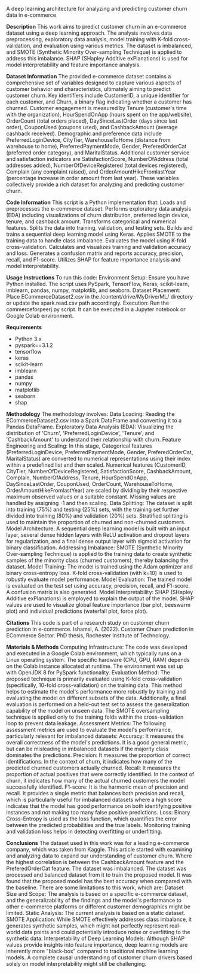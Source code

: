 A deep learning architecture for analyzing and predicting customer churn data in e-commerce

__Description__
This work aims to predict customer churn in an e-commerce dataset using a deep learning approach. The analysis involves data preprocessing, exploratory data analysis, model training with K-fold cross-validation, and evaluation using various metrics. The dataset is imbalanced, and SMOTE (Synthetic Minority Over-sampling Technique) is applied to address this imbalance. SHAP (SHapley Additive exPlanations) is used for model interpretability and feature importance analysis.

__Dataset Information__
The provided e-commerce dataset contains a comprehensive set of variables designed to capture various aspects of customer behavior and characteristics, ultimately aiming to predict customer churn. Key identifiers include CustomerID, a unique identifier for each customer, and Churn, a binary flag indicating whether a customer has churned. Customer engagement is measured by Tenure (customer's time with the organization), HourSpendOnApp (hours spent on the app/website), OrderCount (total orders placed), DaySinceLastOrder (days since last order), CouponUsed (coupons used), and CashbackAmount (average cashback received). Demographic and preference data include PreferredLoginDevice, CityTier, WarehouseToHome (distance from warehouse to home), PreferredPaymentMode, Gender,  PreferedOrderCat (preferred order category), and  MaritalStatus. Additional customer service and satisfaction indicators are SatisfactionScore, NumberOfAddress (total addresses added), NumberOfDeviceRegistered (total devices registered), Complain (any complaint raised), and OrderAmountHikeFromlastYear (percentage increase in order amount from last year). These variables collectively provide a rich dataset for analyzing and predicting customer churn.

__Code Information__
This script is a Python implementation that:
Loads and preprocesses the e-commerce dataset.
Performs exploratory data analysis (EDA) including visualizations of churn distribution, preferred login device, tenure, and cashback amount.
Transforms categorical and numerical features.
Splits the data into training, validation, and testing sets.
Builds and trains a sequential deep learning model using Keras.
Applies SMOTE to the training data to handle class imbalance.
Evaluates the model using K-fold cross-validation.
Calculates and visualizes training and validation accuracy and loss.
Generates a confusion matrix and reports accuracy, precision, recall, and F1-score.
Utilizes SHAP for feature importance analysis and model interpretability.

__Usage Instructions__
To run this code:
Environment Setup: Ensure you have Python installed. The script uses PySpark, TensorFlow, Keras, scikit-learn, imblearn, pandas, numpy, matplotlib, and seaborn.
Dataset Placement: Place ECommerceDataset2.csv in the /content/drive/MyDrive/ML/ directory or update the spark.read.csv path accordingly.
Execution: Run the commerceforpeerj.py script. It can be executed in a Jupyter notebook or Google Colab environment.

__Requirements__
* Python 3.x
* pyspark==3.1.2
* tensorflow
* keras
* scikit-learn
* imblearn
* pandas
* numpy
* matplotlib
* seaborn
* shap

__Methodology__
The methodology involves:
Data Loading: Reading the ECommerceDataset2.csv into a Spark DataFrame and converting it to a Pandas DataFrame.
Exploratory Data Analysis (EDA): Visualizing the distribution of 'Churn', 'PreferredLoginDevice', 'Tenure', and 'CashbackAmount' to understand their relationship with churn.
Feature Engineering and Scaling: In this stage, Categorical features (PreferredLoginDevice, PreferredPaymentMode, Gender, PreferedOrderCat, MaritalStatus) are converted to numerical representations using their index within a predefined list and then scaled. Numerical features (CustomerID, CityTier, NumberOfDeviceRegistered, SatisfactionScore, CashbackAmount, Complain, NumberOfAddress, Tenure, HourSpendOnApp, DaySinceLastOrder, CouponUsed, OrderCount, WarehouseToHome, OrderAmountHikeFromlastYear) are scaled by dividing by their respective maximum observed values or a suitable constant. Missing values are handled by assigning -1 and then scaling.
Data Splitting: The dataset is split into training (75%) and testing (25%) sets, with the training set further divided into training (80%) and validation (20%) sets. Stratified splitting is used to maintain the proportion of churned and non-churned customers.
Model Architecture: A sequential deep learning model is built with an input layer, several dense hidden layers with ReLU activation and dropout layers for regularization, and a final dense output layer with sigmoid activation for binary classification.
Addressing Imbalance: SMOTE (Synthetic Minority Over-sampling Technique) is applied to the training data to create synthetic samples of the minority class (churned customers), thereby balancing the dataset.
Model Training: The model is trained using the Adam optimizer and binary cross-entropy loss. K-fold cross-validation (with k=10) is used to robustly evaluate model performance.
Model Evaluation: The trained model is evaluated on the test set using accuracy, precision, recall, and F1-score. A confusion matrix is also generated.
Model Interpretability: SHAP (SHapley Additive exPlanations) is employed to explain the output of the model. SHAP values are used to visualize global feature importance (bar plot, beeswarm plot) and individual predictions (waterfall plot, force plot).

__Citations__
This code is part of a research study on customer churn prediction in e-commerce.
lshamsi, A. (2022). Customer Churn prediction in ECommerce Sector. PhD thesis, Rochester Institute  of Technology.

__Materials & Methods__
Computing Infrastructure: The code was developed and executed in a Google Colab environment, which typically runs on a Linux operating system. The specific hardware (CPU, GPU, RAM) depends on the Colab instance allocated at runtime. The environment was set up with OpenJDK 8 for PySpark functionality.
Evaluation Method: The proposed technique is primarily evaluated using K-fold cross-validation (specifically, 10-fold cross-validation) on the training data. This method helps to estimate the model's performance more robustly by training and evaluating the model on different subsets of the data. Additionally, a final evaluation is performed on a held-out test set to assess the generalization capability of the model on unseen data. The SMOTE oversampling technique is applied only to the training folds within the cross-validation loop to prevent data leakage.
Assessment Metrics: The following assessment metrics are used to evaluate the model's performance, particularly relevant for imbalanced datasets:
Accuracy: It measures the overall correctness of the model's predictions. It is a good general metric, but can be misleading in imbalanced datasets if the majority class dominates the predictions.
Precision: It measures the proportion of correct identifications. In the context of churn, it indicates how many of the predicted churned customers actually churned.
Recall: It measures the proportion of actual positives that were correctly identified. In the context of churn, it indicates how many of the actual churned customers the model successfully identified.
F1-score: It is the harmonic mean of precision and recall. It provides a single metric that balances both precision and recall, which is particularly useful for imbalanced datasets where a high score indicates that the model has good performance on both identifying positive instances and not making too many false positive predictions.
Loss: Binary Cross-Entropy is used as the loss function, which quantifies the error between the predicted probabilities and the true labels. Monitoring training and validation loss helps in detecting overfitting or underfitting.

__Conclusions__
The dataset used in this work was for a leading e-commerce company, which was taken from Kaggle. This article started with examining and analyzing data to expand our understanding of customer churn. Where the highest correlation is between the CashbackAmount feature and the PreferedOrderCat feature. The dataset was imbalanced. The dataset was processed and balanced dataset from it to train the proposed model. It was found that the proposed model has the best accuracy when compared with the baseline. There are some limitations to this work, which are:
Dataset Size and Scope: The analysis is based on a specific e-commerce dataset, and the generalizability of the findings and the model's performance to other e-commerce platforms or different customer demographics might be limited.
Static Analysis: The current analysis is based on a static dataset. 
SMOTE Application: While SMOTE effectively addresses class imbalance, it generates synthetic samples, which might not perfectly represent real-world data points and could potentially introduce noise or overfitting to the synthetic data. 
Interpretability of Deep Learning Models: Although SHAP values provide insights into feature importance, deep learning models are inherently more "black-box" compared to traditional machine learning models. A complete causal understanding of customer churn drivers based solely on model interpretability might still be challenging.

